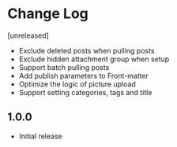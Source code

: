 # Change Log

[unreleased]

- Exclude deleted posts when pulling posts
- Exclude hidden attachment group when setup
- Support batch pulling posts
- Add publish parameters to Front-matter
- Optimize the logic of picture upload
- Support setting categories, tags and title

## 1.0.0

- Initial release
